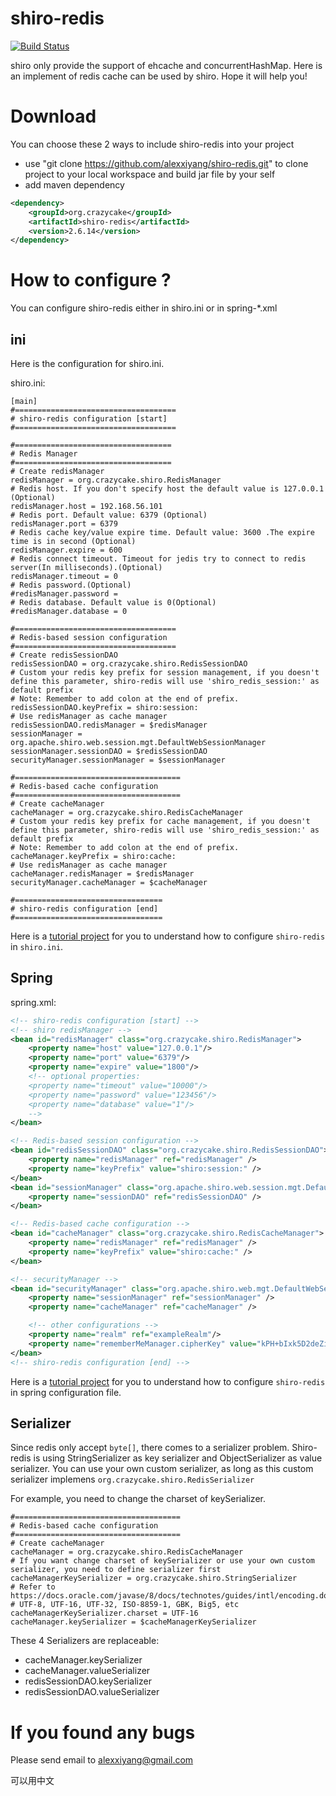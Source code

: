 shiro-redis
=============

[![Build Status](https://travis-ci.org/alexxiyang/shiro-redis.svg?branch=master)](https://travis-ci.org/alexxiyang/shiro-redis)


shiro only provide the support of ehcache and concurrentHashMap. Here is an implement of redis cache can be used by shiro. Hope it will help you!

# Download

You can choose these 2 ways to include shiro-redis into your project
* use "git clone https://github.com/alexxiyang/shiro-redis.git" to clone project to your local workspace and build jar file by your self
* add maven dependency 

```xml
<dependency>
    <groupId>org.crazycake</groupId>
    <artifactId>shiro-redis</artifactId>
    <version>2.6.14</version>
</dependency>
```

# How to configure ?

You can configure shiro-redis either in shiro.ini or in spring-*.xml

## ini
Here is the configuration for shiro.ini.

shiro.ini:

```properties
[main]
#====================================
# shiro-redis configuration [start]
#====================================

#===================================
# Redis Manager
#===================================
# Create redisManager
redisManager = org.crazycake.shiro.RedisManager
# Redis host. If you don't specify host the default value is 127.0.0.1 (Optional)
redisManager.host = 192.168.56.101
# Redis port. Default value: 6379 (Optional)
redisManager.port = 6379
# Redis cache key/value expire time. Default value: 3600 .The expire time is in second (Optional)
redisManager.expire = 600
# Redis connect timeout. Timeout for jedis try to connect to redis server(In milliseconds).(Optional)
redisManager.timeout = 0
# Redis password.(Optional)
#redisManager.password =
# Redis database. Default value is 0(Optional)
#redisManager.database = 0

#====================================
# Redis-based session configuration
#====================================
# Create redisSessionDAO
redisSessionDAO = org.crazycake.shiro.RedisSessionDAO
# Custom your redis key prefix for session management, if you doesn't define this parameter, shiro-redis will use 'shiro_redis_session:' as default prefix
# Note: Remember to add colon at the end of prefix.
redisSessionDAO.keyPrefix = shiro:session:
# Use redisManager as cache manager
redisSessionDAO.redisManager = $redisManager
sessionManager = org.apache.shiro.web.session.mgt.DefaultWebSessionManager
sessionManager.sessionDAO = $redisSessionDAO
securityManager.sessionManager = $sessionManager

#=====================================
# Redis-based cache configuration
#=====================================
# Create cacheManager
cacheManager = org.crazycake.shiro.RedisCacheManager
# Custom your redis key prefix for cache management, if you doesn't define this parameter, shiro-redis will use 'shiro_redis_session:' as default prefix
# Note: Remember to add colon at the end of prefix.
cacheManager.keyPrefix = shiro:cache:
# Use redisManager as cache manager
cacheManager.redisManager = $redisManager
securityManager.cacheManager = $cacheManager

#=================================
# shiro-redis configuration [end]
#=================================
```
Here is a [tutorial project](https://github.com/alexxiyang/shiro-redis-tutorial) for you to understand how to configure `shiro-redis` in `shiro.ini`.

## Spring

spring.xml:
```xml
<!-- shiro-redis configuration [start] -->
<!-- shiro redisManager -->
<bean id="redisManager" class="org.crazycake.shiro.RedisManager">
    <property name="host" value="127.0.0.1"/>
    <property name="port" value="6379"/>
    <property name="expire" value="1800"/>
    <!-- optional properties:
    <property name="timeout" value="10000"/>
    <property name="password" value="123456"/>
    <property name="database" value="1"/>
    -->
</bean>

<!-- Redis-based session configuration -->
<bean id="redisSessionDAO" class="org.crazycake.shiro.RedisSessionDAO">
    <property name="redisManager" ref="redisManager" />
    <property name="keyPrefix" value="shiro:session:" />
</bean>
<bean id="sessionManager" class="org.apache.shiro.web.session.mgt.DefaultWebSessionManager">
    <property name="sessionDAO" ref="redisSessionDAO" />
</bean>

<!-- Redis-based cache configuration -->
<bean id="cacheManager" class="org.crazycake.shiro.RedisCacheManager">
    <property name="redisManager" ref="redisManager" />
    <property name="keyPrefix" value="shiro:cache:" />
</bean>

<!-- securityManager -->
<bean id="securityManager" class="org.apache.shiro.web.mgt.DefaultWebSecurityManager">
    <property name="sessionManager" ref="sessionManager" />
    <property name="cacheManager" ref="cacheManager" />

    <!-- other configurations -->
    <property name="realm" ref="exampleRealm"/>
    <property name="rememberMeManager.cipherKey" value="kPH+bIxk5D2deZiIxcaaaA==" />
</bean>
<!-- shiro-redis configuration [end] -->
```
Here is a [tutorial project](https://github.com/alexxiyang/shiro-redis-spring-tutorial) for you to understand how to configure `shiro-redis` in spring configuration file.

## Serializer
Since redis only accept `byte[]`, there comes to a serializer problem.
Shiro-redis is using StringSerializer as key serializer and ObjectSerializer as value serializer.
You can use your own custom serializer, as long as this custom serializer implemens `org.crazycake.shiro.RedisSerializer`

For example, you need to change the charset of keySerializer.
```properties
#=====================================
# Redis-based cache configuration
#=====================================
# Create cacheManager
cacheManager = org.crazycake.shiro.RedisCacheManager
# If you want change charset of keySerializer or use your own custom serializer, you need to define serializer first
cacheManagerKeySerializer = org.crazycake.shiro.StringSerializer
# Refer to https://docs.oracle.com/javase/8/docs/technotes/guides/intl/encoding.doc.html
# UTF-8, UTF-16, UTF-32, ISO-8859-1, GBK, Big5, etc
cacheManagerKeySerializer.charset = UTF-16
cacheManager.keySerializer = $cacheManagerKeySerializer
```

These 4 Serializers are replaceable:
- cacheManager.keySerializer
- cacheManager.valueSerializer
- redisSessionDAO.keySerializer
- redisSessionDAO.valueSerializer


# If you found any bugs

Please send email to alexxiyang@gmail.com

可以用中文
